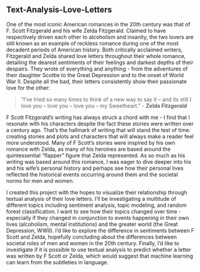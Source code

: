 ## Text-Analysis-Love-Letters

One of the most iconic American romances in the 20th century was that of F. Scott Fitzgerald and his wife Zelda Fitzgerald. Claimed to have respectively driven each other to alcoholism and insanity, the two lovers are still known as an example of reckless romance during one of the most decadent periods of American history. Both critically acclaimed writers, Fitzgerald and Zelda shared love letters throughout their whole romance, detailing the dearest sentiments of their feelings and darkest depths of their despairs. They wrote of everything and anything - from the adventures of their daughter Scottie to the Great Depression and to the onset of World War II. Despite all the bad, their letters consistently show their passionate love for the other:

> “I’ve tried so many times to think of a new way to say it – and its still I love you – love you – love you – my Sweetheart.” - **Zelda Fitzgerald**

F Scott Fitzgerald’s writing has always struck a chord with me - I find that I resonate with his characters despite the fact these stories were written over a century ago. That’s the hallmark of writing that will stand the test of time: creating stories and plots and characters that will always make a reader feel more understood. Many of F Scott’s stories were inspired by his own romance with Zelda, as many of his heroines are based around the quintessential “flapper” figure that Zelda represented. As so much as his writing was based around this romance, I was eager to dive deeper into his and his wife’s personal history and perhaps see how their personal lives reflected the historical events occurring around them and the societal norms for men and women.

I created this project with the hopes to visualize their relationship through textual analysis of their love letters. I’ll be investigating a multitude of different topics including sentiment analysis, topic modeling, and random forest classification. I want to see how their topics changed over time - especially if they changed in conjunction to events happening in their own lives (alcoholism, mental institutions) and the greater world (the Great Depression, WWII). I’d like to explore the difference in sentiments between F Scott and Zelda, hopefully concluding about the differences between societal roles of men and women in the 20th century. Finally, I’d like to investigate if it is possible to use textual analysis to predict whether a letter was written by F Scott or Zelda, which would suggest that machine learning can learn from the subtleties in language.
